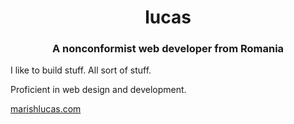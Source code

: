 <h1 align="center">lucas</h1>
<h3 align="center">A nonconformist web developer from Romania</h3>

I like to build stuff. All sort of stuff.
  
Proficient in web design and development. 
  
  [marishlucas.com](https://marishlucas.com)
